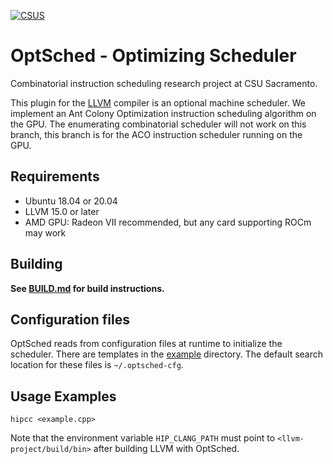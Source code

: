 [![CSUS](http://www.csus.edu/Brand/assets/Logos/Core/Primary/Stacked/Primary_Stacked_3_Color_wht_hndTN.png)](http://www.csus.edu/)

# OptSched - Optimizing Scheduler
Combinatorial instruction scheduling research project at CSU Sacramento.

This plugin for the [LLVM](https://llvm.org/) compiler is an optional machine scheduler. We implement an Ant Colony Optimization instruction scheduling algorithm on the GPU. The enumerating combinatorial scheduler will not work on this branch, this branch is for the ACO instruction scheduler running on the GPU.

## Requirements

- Ubuntu 18.04 or 20.04
- LLVM 15.0 or later
- AMD GPU: Radeon VII recommended, but any card supporting ROCm may work

## Building

**See [BUILD.md](BUILD.md) for build instructions.**

## Configuration files

OptSched reads from configuration files at runtime to initialize the scheduler. There are templates in the [example](https://github.com/OptSched/OptSched/tree/master/example/optsched-cfg) directory. The default search location for these files is ```~/.optsched-cfg```.

## Usage Examples

`hipcc <example.cpp>`

Note that the environment variable `HIP_CLANG_PATH` must point to `<llvm-project/build/bin>` after building LLVM with OptSched.
